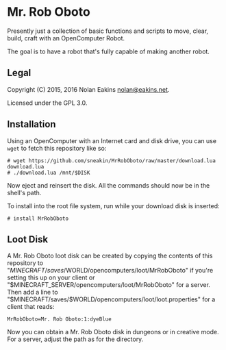 Mr. Rob Oboto
===

Presently just a collection of basic functions and scripts to move, clear, build, craft with an OpenComputer Robot.

The goal is to have a robot that's fully capable of making another robot.

Legal
---

Copyright (C) 2015, 2016 Nolan Eakins <nolan@eakins.net>.

Licensed under the GPL 3.0.

Installation
---

Using an OpenComputer with an Internet card and disk drive, you can use `wget` to fetch this repository like so:

    # wget https://github.com/sneakin/MrRobOboto/raw/master/download.lua download.lua
    # ./download.lua /mnt/$DISK

Now eject and reinsert the disk. All the commands should now be in the shell's path.

To install into the root file system, run while your download disk is inserted:

    # install MrRobOboto

Loot Disk
---

A Mr. Rob Oboto loot disk can be created by copying the contents of this repository to "$MINECRAFT/saves/$WORLD/opencomputers/loot/MrRobOboto" if you're setting this up on your client or "$MINECRAFT_SERVER/opencomputers/loot/MrRobOboto" for a server. Then add a line to "$MINECRAFT/saves/$WORLD/opencomputers/loot/loot.properties" for a client that reads:

    MrRobOboto=Mr. Rob Oboto:1:dyeBlue

Now you can obtain a Mr. Rob Oboto disk in dungeons or in creative mode. For a server, adjust the path as for the directory.
